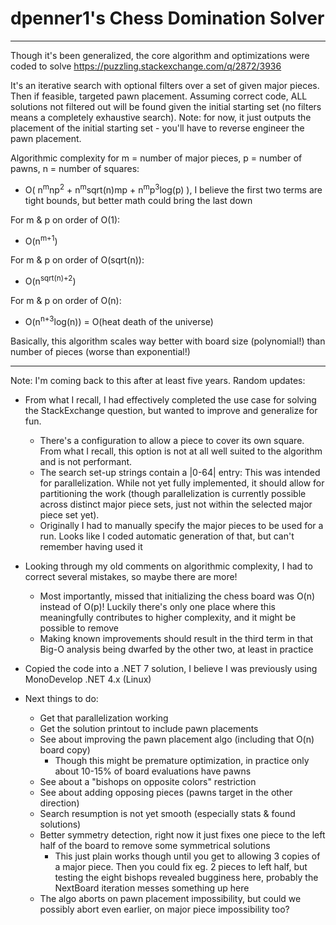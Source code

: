 # dpenner1's Chess Domination Solver
--------

Though it's been generalized, the core algorithm and optimizations were coded to solve https://puzzling.stackexchange.com/q/2872/3936

It's an iterative search with optional filters over a set of given major pieces. Then if feasible, targeted pawn placement.
Assuming correct code, ALL solutions not filtered out will be found given the initial starting set (no filters means a completely exhaustive search).
Note: for now, it just outputs the placement of the initial starting set - you'll have to reverse engineer the pawn placement.

Algorithmic complexity for m = number of major pieces, p = number of pawns, n = number of squares: 

  - O( n<sup>m</sup>np<sup>2</sup>  +  n<sup>m</sup>sqrt(n)mp  +  n<sup>m</sup>p<sup>3</sup>log(p) ), I believe the first two terms are tight bounds, but better math could bring the last down

For m & p on order of O(1):

  - O(n<sup>m+1</sup>)

For m & p on order of O(sqrt(n)):

  - O(n<sup>sqrt(n)+2</sup>)

For m & p on order of O(n):

  - O(n<sup>n+3</sup>log(n)) = O(heat death of the universe)

Basically, this algorithm scales way better with board size (polynomial!) than number of pieces (worse than exponential!)

--------

Note: I'm coming back to this after at least five years. Random updates:

- From what I recall, I had effectively completed the use case for solving the StackExchange question, but wanted to improve and generalize for fun.
    - There's a configuration to allow a piece to cover its own square. From what I recall, this option is not at all well suited to the algorithm and is not performant.
    - The search set-up strings contain a |0-64| entry: This was intended for parallelization. While not yet fully implemented, it should allow for partitioning the work (though parallelization is currently possible across distinct major piece sets, just not within the selected major piece set yet).
    - Originally I had to manually specify the major pieces to be used for a run. Looks like I coded automatic generation of that, but can't remember having used it

- Looking through my old comments on algorithmic complexity, I had to correct several mistakes, so maybe there are more!
    - Most importantly, missed that initializing the chess board was O(n) instead of O(p)! Luckily there's only one place where this meaningfully contributes to higher complexity, and it might be possible to remove
    - Making known improvements should result in the third term in that Big-O analysis being dwarfed by the other two, at least in practice

- Copied the code into a .NET 7 solution, I believe I was previously using MonoDevelop .NET 4.x (Linux)

- Next things to do:
  - Get that parallelization working
  - Get the solution printout to include pawn placements
  - See about improving the pawn placement algo (including that O(n) board copy) 
      - Though this might be premature optimization, in practice only about 10-15% of board evaluations have pawns
  - See about a "bishops on opposite colors" restriction
  - See about adding opposing pieces (pawns target in the other direction)
  - Search resumption is not yet smooth (especially stats & found solutions)
  - Better symmetry detection, right now it just fixes one piece to the left half of the board to remove some symmetrical solutions
     - This just plain works though until you get to allowing 3 copies of a major piece. Then you could fix eg. 2 pieces to left half, but testing the eight bishops revealed bugginess here, probably the NextBoard iteration messes something up here
  - The algo aborts on pawn placement impossibility, but could we possibly abort even earlier, on major piece impossibility too?